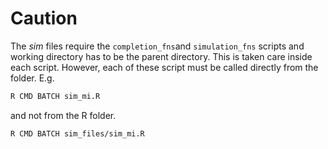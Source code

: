 # Caution

The *sim* files require the `completion_fns`and `simulation_fns` scripts and
working directory has to be the parent directory. This is taken care inside each
script. However, each of these script must be called directly from the folder. 
E.g. 

```bash
R CMD BATCH sim_mi.R
```

and not from the R folder.

```bash
R CMD BATCH sim_files/sim_mi.R
```





